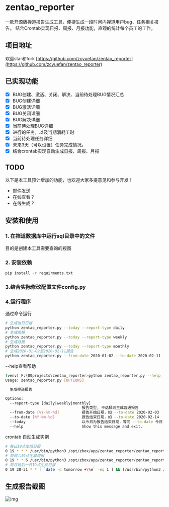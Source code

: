 # zentao_reporter

一款开源版禅道报告生成工具，便捷生成一段时间内禅道用户bug、任务相关报告。
结合Crontab实现日报、周报、月报功能，直观的统计每个员工的工作。

## 项目地址
欢迎star和fork
[https://github.com/zcyuefan/zentao_reporter](https://github.com/zcyuefan/zentao_reporter)

## 已实现功能

- [x] BUG创建、激活、关闭、解决、当前待处理BUG情况汇总
- [x] BUG创建详细
- [x] BUG激活详细
- [x] BUG关闭详细
- [x] BUG解决详细
- [x] 当前待处理BUG详细
- [x] 进行的任务，以及当期消耗工时
- [x] 当前待处理任务详细
- [x] 未来3天（可以设置）任务完成情况。
- [x] 结合crontab实现自动生成日报、周报、月报

## TODO
以下是本工具预计增加的功能，也欢迎大家多提意见和参与开发！

- 邮件发送
- 在线查看？
- 在线生成？

## 安装和使用

### 1. 在禅道数据库中运行sql目录中的文件

目的是创建本工具需要查询的视图

### 2. 安装依赖

```bash
pip install -r requirments.txt
```

### 3.结合实际修改配置文件config.py

### 4.运行程序
通过命令运行
```bash
# 生成当日日报
python zentao_reporter.py --today --report-type daily
# 生成周报
python zentao_reporter.py --today --report-type weekly
# 生成月报
python zentao_reporter.py --today --report-type monthly
# 生成2020-01-02至2020-02-11报告
python zentao_reporter.py --from-date 2020-01-02 --to-date 2020-02-11
```

--help查看帮助
```bash
(venv) F:\00projects\zentao_reporter>python zentao_reporter.py --help
Usage: zentao_reporter.py [OPTIONS]

  生成禅道报告

Options:
  --report-type [daily|weekly|monthly]
                                  报告类型, 不选择则生成普通报告
  --from-date [%Y-%m-%d]          报告开始日期，如 --to-date 2020-02-03
  --to-date [%Y-%m-%d]            报告结束日期，如 --to-date 2020-02-14
  --today                         以今日为报告结束日期，等同 --to-date 今日
  --help                          Show this message and exit.
```

crontab 自动生成实例

```bash
# 每日19点生成日报
0 19 * * * /usr/bin/python3 /opt/zbox/app/zentao_reporter/zentao_reporter.py --today --report-type daily
# 每周六19点生成周报
0 19 * * 6 /usr/bin/python3 /opt/zbox/app/zentao_reporter/zentao_reporter.py --today --report-type weekly
# 每月最后一日19点生成月报
0 19 28-31 * * [ `date -d tomorrow +\%e` -eq 1 ] && (/usr/bin/python3 /opt/zbox/app/zentao_reporter/zentao_reporter.py --today --report-type monthly)
```

## 生成报告截图
![img](https://github.com/zcyuefan/zentao_reporter/blob/master/img/screenshot.png)

